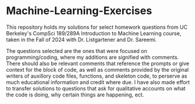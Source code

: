 # Machine-Learning-Exercises

This repository holds my solutions for select homework questions from UC Berkeley's CompSci 189/289A Introduction to Machine Learning course, taken in the Fall of 2024 with Dr. Listgartener and Dr. Sareemi.

The questions selected are the ones that were focused on programming/coding, where my additions are signified with comments. There should also be relevant comments that reference the prompts or give context for the block of code, as well as comments provided by the original writers of auxillory code files, functions, and skeleton code, to perserve as much educational information and credit where due. I have also made effort to transfer solutions to questions that ask for qualitative accounts on what the code is doing, why certain things are happening, ect.